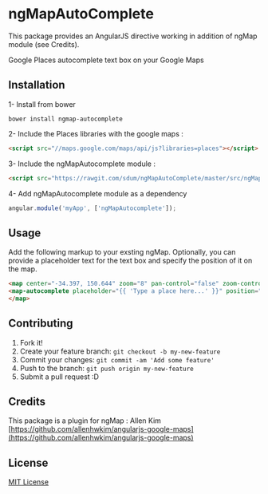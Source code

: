 # ngMapAutoComplete
This package provides an AngularJS directive working in addition of ngMap module (see Credits).

Google Places autocomplete text box on your Google Maps

## Installation

1- Install from bower
  ```
  bower install ngmap-autocomplete
  ```

2- Include the Places libraries with the google maps :
  ```html
  <script src="//maps.google.com/maps/api/js?libraries=places"></script>
  ```
3- Include the ngMapAutocomplete module :
  ```html
  <script src="https://rawgit.com/sdum/ngMapAutoComplete/master/src/ngMapAutocomplete.js"></script>
  ```

4- Add ngMapAutocomplete module as a dependency
  ```javascript
  angular.module('myApp', ['ngMapAutocomplete']);
  ```

## Usage

Add the following markup <map-autocomplete /> to your exsting ngMap. Optionally, you can provide a placeholder text for the text box and specify the position of it on the map.

  ```html
<map center="-34.397, 150.644" zoom="8" pan-control="false" zoom-control="true" zoom-control-options="{style: 'SMALL'}">
  <map-autocomplete placeholder="{{ 'Type a place here...' }}" position="{{google.maps.ControlPosition.TOP_LEFT}}" />
</map>
  ```

## Contributing
1. Fork it!
2. Create your feature branch: `git checkout -b my-new-feature`
3. Commit your changes: `git commit -am 'Add some feature'`
4. Push to the branch: `git push origin my-new-feature`
5. Submit a pull request :D

## Credits
This package is a plugin for ngMap :
Allen Kim [https://github.com/allenhwkim/angularjs-google-maps](https://github.com/allenhwkim/angularjs-google-maps)

## License
[MIT License](https://github.com/allenhwkim/angularjs-google-maps/blob/master/LICENSE)
